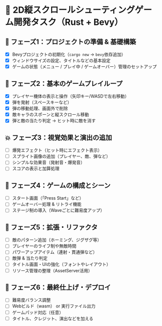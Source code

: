 # 🚀 2D縦スクロールシューティングゲーム開発タスク（Rust + Bevy）

## 🧱 フェーズ1：プロジェクトの準備 & 基礎構築

- [x] Bevyプロジェクトの初期化（`cargo new` → `bevy`依存追加）
- [x] ウィンドウサイズの設定、タイトルなどの基本設定
- [x] ゲームの状態（メニュー / プレイ中 / ゲームオーバー）管理のセットアップ

## 🚀 フェーズ2：基本のゲームプレイループ

- [x] プレイヤー機体の表示と操作（矢印キー/WASDで左右移動）
- [x] 弾を発射（スペースキーなど）
- [x] 弾の移動処理、画面外で削除
- [x] 敵キャラのスポーンと縦スクロール移動
- [x] 弾と敵の当たり判定 → ヒット時に敵を消す

## 💥 フェーズ3：視覚効果と演出の追加

- [ ] 爆発エフェクト（ヒット時にエフェクト表示）
- [ ] スプライト画像の追加（プレイヤー、敵、弾など）
- [ ] シンプルな効果音（発射音・爆発音）
- [ ] スコアの表示と加算処理

## 🧩 フェーズ4：ゲームの構成とシーン

- [ ] スタート画面（「Press Start」など）
- [ ] ゲームオーバー処理 & リトライ機能
- [ ] ステージ制の導入（Waveごとに難易度アップ）

## 🌱 フェーズ5：拡張・リファクタ

- [ ] 敵のパターン追加（ホーミング、ジグザグ等）
- [ ] プレイヤーのライフ制や無敵時間
- [ ] パワーアップアイテム（連射・貫通弾など）
- [ ] 敵弾 & 当たり判定
- [ ] タイトル画面・UIの強化（フォントやレイアウト）
- [ ] リソース管理の整理（AssetServer活用）

## 🌟 フェーズ6：最終仕上げ・デプロイ

- [ ] 難易度バランス調整
- [ ] Webビルド（wasm） or 実行ファイル出力
- [ ] ゲームパッド対応（任意）
- [ ] タイトル、クレジット、演出などを加える
